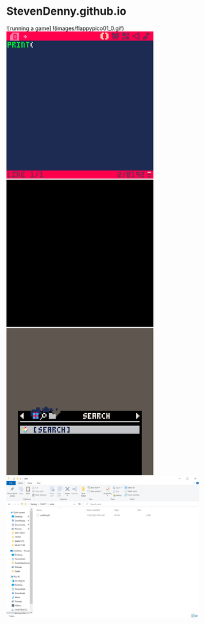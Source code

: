 # StevenDenny.github.io
![running a game]
!(images/flappypico01_0.gif)
![Printing out Hello, Steven](images/Hello.gif)
![Pasting Code and running it](images/PasteGame.gif)
![Exploring the Splore Menu](images/Splore.gif)
![Where the .p8 files are saved](images/Saved.png)